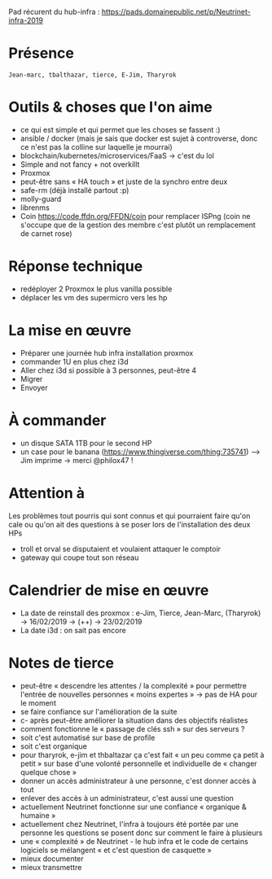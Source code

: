 <!-- TITLE: 01/29 (infra) -->
<!-- SUBTITLE: Yes we meet -->


Pad récurent du hub-infra : https://pads.domainepublic.net/p/Neutrinet-infra-2019

# Présence

    Jean-marc, tbalthazar, tierce, E-Jim, Tharyrok

# Outils & choses que l'on aime

- ce qui est simple et qui permet que les choses se fassent :)
- ansible / docker (mais je sais que docker est sujet à controverse, donc ce n'est pas la colline sur laquelle je mourrai)
- blockchain/kubernetes/microservices/FaaS -> c'est du lol
- Simple and not fancy + not overkillt
- Proxmox 
- peut-être sans « HA touch » et juste de la synchro entre deux 
- safe-rm (déjà installé partout :p)
- molly-guard
- librenms
- Coin https://code.ffdn.org/FFDN/coin  pour remplacer ISPng
  (coin ne s'occupe que de la gestion des membre c'est plutôt un remplacement de carnet rose) 


# Réponse technique

- redéployer 2 Proxmox le plus vanilla possible
- déplacer les vm des supermicro vers les hp


# La mise en œuvre

 - Préparer une journée hub infra installation proxmox
 - commander 1U en plus chez i3d
 - Aller chez i3d si possible à 3 personnes, peut-être 4
 - Migrer
 - Envoyer

# À commander

- un disque SATA 1TB pour le second HP
- un case pour le banana (https://www.thingiverse.com/thing:735741) --> Jim imprime -> merci @philox47 !
 
# Attention à

Les problèmes tout pourris qui sont connus et qui pourraient faire qu'on cale ou qu'on ait des questions à se poser lors de l'installation des deux HPs

- troll et orval se disputaient et voulaient attaquer le comptoir
- gateway qui coupe tout son réseau


# Calendrier de mise en œuvre

- La date de reinstall des proxmox : e-Jim, Tierce, Jean-Marc, (Tharyrok) -> 16/02/2019 -> (++) -> 23/02/2019
- La date i3d : on sait pas encore

# Notes de tierce

- peut-être « descendre les attentes / la complexité » pour permettre l'entrée de nouvelles personnes « moins expertes » -> pas de HA pour le moment
- se faire confiance sur l'amélioration de la suite
- c- après peut-être améliorer la situation dans des objectifs réalistes
- comment fonctionne le « passage de clés ssh » sur des serveurs ?
- soit c'est automatisé sur base de profile
- soit c'est organique
- pour tharyrok, e-jim et thbaltazar ça c'est fait « un peu comme ça petit à petit » sur base d'une volonté personnelle et individuelle de « changer quelque chose »
- donner un accès administrateur à une personne, c'est donner accès à tout
- enlever des accès à un administrateur, c'est aussi une question
- actuellement Neutrinet fonctionne sur une confiance « organique & humaine »
- actuellement chez Neutrinet, l'infra à toujours été portée par une personne les questions se posent donc sur comment le faire à plusieurs
- une « complexité » de Neutrinet - le hub infra et le code de certains logiciels se mélangent « et c'est question de casquette »
- mieux documenter
- mieux transmettre